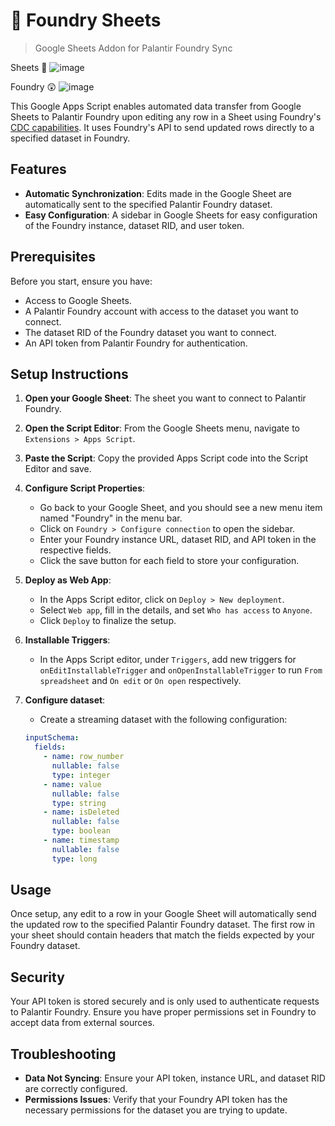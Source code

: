 # 📗 Foundry Sheets

> Google Sheets Addon for Palantir Foundry Sync

Sheets 👀
![image](https://github.com/chrisjeg/foundry-sheets/assets/4092952/f23adfad-6f7d-45e2-aba3-09afaf702771)


Foundry 😲
![image](https://github.com/chrisjeg/foundry-sheets/assets/4092952/48443661-df70-4663-9d9a-e44d6b895ee9)


This Google Apps Script enables automated data transfer from Google Sheets to Palantir Foundry upon editing any row in a Sheet using Foundry's [CDC capabilities](https://www.palantir.com/docs/foundry/data-integration/change-data-capture/). It uses Foundry's API to send updated rows directly to a specified dataset in Foundry.

## Features

- **Automatic Synchronization**: Edits made in the Google Sheet are automatically sent to the specified Palantir Foundry dataset.
- **Easy Configuration**: A sidebar in Google Sheets for easy configuration of the Foundry instance, dataset RID, and user token.

## Prerequisites

Before you start, ensure you have:

- Access to Google Sheets.
- A Palantir Foundry account with access to the dataset you want to connect.
- The dataset RID of the Foundry dataset you want to connect.
- An API token from Palantir Foundry for authentication.

## Setup Instructions

1. **Open your Google Sheet**: The sheet you want to connect to Palantir Foundry.

2. **Open the Script Editor**: From the Google Sheets menu, navigate to `Extensions > Apps Script`.

3. **Paste the Script**: Copy the provided Apps Script code into the Script Editor and save.

4. **Configure Script Properties**:

   - Go back to your Google Sheet, and you should see a new menu item named "Foundry" in the menu bar.
   - Click on `Foundry > Configure connection` to open the sidebar.
   - Enter your Foundry instance URL, dataset RID, and API token in the respective fields.
   - Click the save button for each field to store your configuration.

5. **Deploy as Web App**:

   - In the Apps Script editor, click on `Deploy > New deployment`.
   - Select `Web app`, fill in the details, and set `Who has access` to `Anyone`.
   - Click `Deploy` to finalize the setup.

6. **Installable Triggers**:

   - In the Apps Script editor, under `Triggers`, add new triggers for `onEditInstallableTrigger` and `onOpenInstallableTrigger` to run `From spreadsheet` and `On edit` or `On open` respectively.

7. **Configure dataset**:
   - Create a streaming dataset with the following configuration:
   ```yaml
   inputSchema:
     fields:
       - name: row_number
         nullable: false
         type: integer
       - name: value
         nullable: false
         type: string
       - name: isDeleted
         nullable: false
         type: boolean
       - name: timestamp
         nullable: false
         type: long
   ```

## Usage

Once setup, any edit to a row in your Google Sheet will automatically send the updated row to the specified Palantir Foundry dataset. The first row in your sheet should contain headers that match the fields expected by your Foundry dataset.

## Security

Your API token is stored securely and is only used to authenticate requests to Palantir Foundry. Ensure you have proper permissions set in Foundry to accept data from external sources.

## Troubleshooting

- **Data Not Syncing**: Ensure your API token, instance URL, and dataset RID are correctly configured.
- **Permissions Issues**: Verify that your Foundry API token has the necessary permissions for the dataset you are trying to update.
